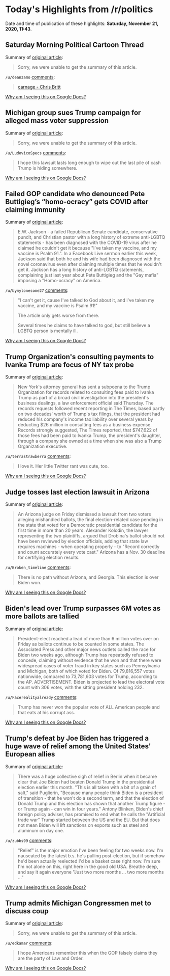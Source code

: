 # Today's Highlights from /r/politics

Date and time of publication of these highlights: **Saturday, November 21, 2020, 11:43**.

## Saturday Morning Political Cartoon Thread

Summary of [original article](https://www.reddit.com/r/politics/comments/jyczbo/saturday_morning_political_cartoon_thread/):

> Sorry, we were unable to get the summary of this article.

`/u/deanzamo` [comments](https://www.reddit.com/r/politics/comments/jyczbo/saturday_morning_political_cartoon_thread/):

> [carnage - Chris Britt](https://twitter.com/chrisbritt01/status/1329206823576952832)

[Why am I seeing this on Google Docs?](https://docs.google.com/document/d/1Dc6We63vOXIZsc0op-Bt4abqkYjXzOigalQqFxmvvbM/edit?usp=sharing)

## Michigan group sues Trump campaign for alleged mass voter suppression

Summary of [original article](https://thehill.com/homenews/state-watch/526997-michigan-group-sues-trump-campaign-for-alleged-mass-voter-suppression):

> Sorry, we were unable to get the summary of this article.

`/u/LudovicoSpecs` [comments](https://www.reddit.com/r/politics/comments/jyat09/michigan_group_sues_trump_campaign_for_alleged/):

> I hope this lawsuit lasts long enough to wipe out the last pile of cash Trump is hiding somewhere.

[Why am I seeing this on Google Docs?](https://docs.google.com/document/d/1Dc6We63vOXIZsc0op-Bt4abqkYjXzOigalQqFxmvvbM/edit?usp=sharing)

## Failed GOP candidate who denounced Pete Buttigieg’s “homo-ocracy” gets COVID after claiming immunity

Summary of [original article](https://www.lgbtqnation.com/2020/11/failed-gop-candidate-denounced-pete-buttigiegs-homo-ocracy-gets-covid-claiming-immunity/):

> E.W. Jackson - a failed Republican Senate candidate, conservative pundit, and Christian pastor with a long history of extreme anti-LGBTQ statements - has been diagnosed with the COVID-19 virus after he claimed he couldn't get it because "I've taken my vaccine, and my vaccine is Psalm 91.". In a Facebook Live sermon earlier this week, Jackson said that both he and his wife had been diagnosed with the novel coronavirus even after claiming multiple times that he wouldn't get it. Jackson has a long history of anti-LGBTQ statements, complaining just last year about Pete Buttigieg and the "Gay mafia" imposing a "Homo-ocracy" on America.

`/u/bymylonesome27` [comments](https://www.reddit.com/r/politics/comments/jya80e/failed_gop_candidate_who_denounced_pete/):

> "I can't get it, cause I've talked to God about it, and I've taken my vaccine, and my vaccine is Psalm 91!" 
> 
> 
> The article only gets worse from there. 
> 
> Several times he claims to have talked to god, but still believe a LGBTQ person is mentally ill.

[Why am I seeing this on Google Docs?](https://docs.google.com/document/d/1Dc6We63vOXIZsc0op-Bt4abqkYjXzOigalQqFxmvvbM/edit?usp=sharing)

## Trump Organization's consulting payments to Ivanka Trump are focus of NY tax probe

Summary of [original article](https://www.cbsnews.com/news/new-york-investigating-trump-tax-write-offs-ivanka/?ftag=CNM-00-10aab7e&linkId=105059795):

> New York's attorney general has sent a subpoena to the Trump Organization for records related to consulting fees paid to Ivanka Trump as part of a broad civil investigation into the president's business dealings, a law enforcement official said Thursday. The records requests followed recent reporting in The Times, based partly on two decades' worth of Trump's tax filings, that the president had reduced his company's income tax liability over several years by deducting $26 million in consulting fees as a business expense. Records strongly suggested, The Times reported, that $747,622 of those fees had been paid to Ivanka Trump, the president's daughter, through a company she owned at a time when she was also a Trump Organization executive.

`/u/terrastrawberra` [comments](https://www.reddit.com/r/politics/comments/jybzw2/trump_organizations_consulting_payments_to_ivanka/):

> I love it. Her little Twitter rant was cute, too.

[Why am I seeing this on Google Docs?](https://docs.google.com/document/d/1Dc6We63vOXIZsc0op-Bt4abqkYjXzOigalQqFxmvvbM/edit?usp=sharing)

## Judge tosses last election lawsuit in Arizona

Summary of [original article](https://thehill.com/homenews/state-watch/526995-judge-tosses-last-election-lawsuit-in-arizona):

> An Arizona judge on Friday dismissed a lawsuit from two voters alleging mishandled ballots, the final election-related case pending in the state that voted for a Democratic presidential candidate for the first time in more than 20 years. Alexander Kolodin, the lawyer representing the two plaintiffs, argued that Drobina's ballot should not have been reviewed by election officials, adding that state law requires machines - when operating properly - to "Record correctly and count accurately every vote cast." Arizona has a Nov. 30 deadline for certifying election results.

`/u/Broken_timeline` [comments](https://www.reddit.com/r/politics/comments/jyac3z/judge_tosses_last_election_lawsuit_in_arizona/):

> There is no path without Arizona, and Georgia. This election is over Biden won.

[Why am I seeing this on Google Docs?](https://docs.google.com/document/d/1Dc6We63vOXIZsc0op-Bt4abqkYjXzOigalQqFxmvvbM/edit?usp=sharing)

## Biden's lead over Trump surpasses 6M votes as more ballots are tallied

Summary of [original article](https://thehill.com/homenews/campaign/526998-bidens-lead-over-trump-surpasses-6m-votes-as-more-ballots-are-tallied):

> President-elect reached a lead of more than 6 million votes over on Friday as ballots continue to be counted in some states. The Associated Press and other major news outlets called the race for Biden two weeks ago, although Trump has repeatedly refused to concede, claiming without evidence that he won and that there were widespread cases of voter fraud in key states such as Pennsylvania and Michigan, both of which voted for Biden. Of 79,816,557 votes nationwide, compared to 73,781,603 votes for Trump, according to the AP. ADVERTISEMENT. Biden is projected to lead the electoral vote count with 306 votes, with the sitting president holding 232.

`/u/Facerealityalready` [comments](https://www.reddit.com/r/politics/comments/jybvym/bidens_lead_over_trump_surpasses_6m_votes_as_more/):

> Trump has never won the popular vote of ALL American people and that eats at his corrupt ass.

[Why am I seeing this on Google Docs?](https://docs.google.com/document/d/1Dc6We63vOXIZsc0op-Bt4abqkYjXzOigalQqFxmvvbM/edit?usp=sharing)

## Trump's defeat by Joe Biden has triggered a huge wave of relief among the United States' European allies

Summary of [original article](https://www.businessinsider.com/joe-biden-victory-donald-trump-triggered-huge-relief-in-europe-2020-11):

> There was a huge collective sigh of relief in Berlin when it became clear that Joe Biden had beaten Donald Trump in the presidential election earlier this month. "This is all taken with a bit of a grain of salt," said Puglierin, "Because many people think Biden is a president of transition - that he won't do a second term, and that the election of Donald Trump and this election has shown that another Trump figure - or Trump again - can win in four years." Antony Blinken, Biden's chief foreign policy adviser, has promised to end what he calls the "Artificial trade war" Trump started between the US and the EU. But that does not mean Biden will lift sanctions on exports such as steel and aluminum on day one.

`/u/zubbs99` [comments](https://www.reddit.com/r/politics/comments/jy9p0n/trumps_defeat_by_joe_biden_has_triggered_a_huge/):

> "Relief" is the major emotion I've been feeling for two weeks now.  I'm nauseated by the latest b.s. he's pulling post-election, but if somehow he'd been actually reelected I'd be a basket case right now.  I'm sure I'm not alone on this, right here in the good old USA.  Breathe deep, and say it again everyone "Just two more months ... two more months ..."

[Why am I seeing this on Google Docs?](https://docs.google.com/document/d/1Dc6We63vOXIZsc0op-Bt4abqkYjXzOigalQqFxmvvbM/edit?usp=sharing)

## Trump admits Michigan Congressmen met to discuss coup

Summary of [original article](https://www.metrotimes.com/news-hits/archives/2020/11/21/michigan-congressmen-100-met-with-trump-to-discuss-doing-a-coup):

> Sorry, we were unable to get the summary of this article.

`/u/edkamar` [comments](https://www.reddit.com/r/politics/comments/jyd4va/trump_admits_michigan_congressmen_met_to_discuss/):

> I hope Americans remember this when the GOP falsely claims they are the party of Law and Order.

[Why am I seeing this on Google Docs?](https://docs.google.com/document/d/1Dc6We63vOXIZsc0op-Bt4abqkYjXzOigalQqFxmvvbM/edit?usp=sharing)

